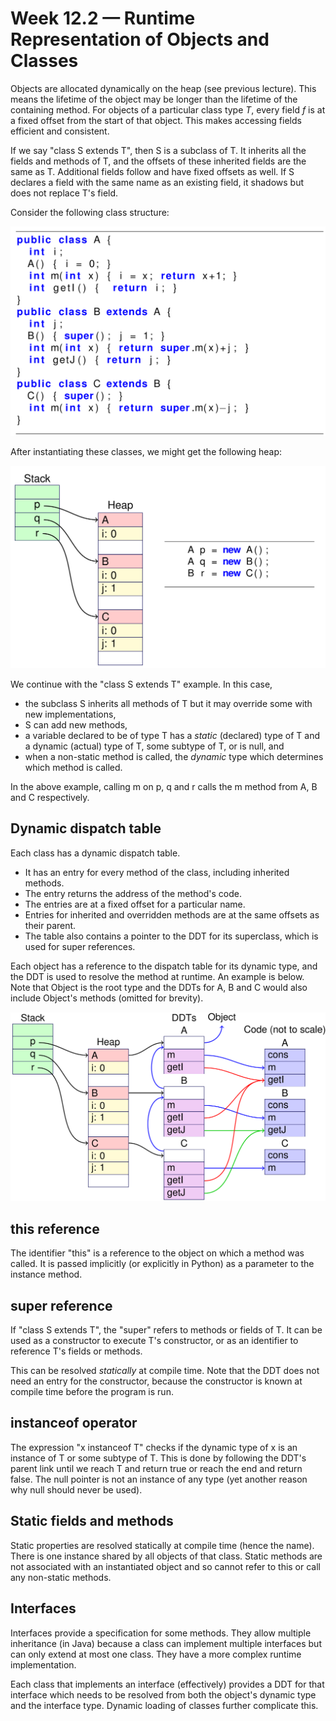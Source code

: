 # Week 12.2 &mdash; Runtime Representation of Objects and Classes

Objects are allocated dynamically on the heap (see previous lecture). This means the lifetime of the object may be longer than the lifetime of the containing method. For objects of a particular class type $T$, every field $f$ is at a fixed offset from the start of that object. This makes accessing fields efficient and consistent.

If we say "class S extends T", then S is a subclass of T. It inherits all the fields and methods of T, and the offsets of these inherited fields are the same as T. Additional fields follow and have fixed offsets as well. If S declares a field with the same name as an existing field, it shadows but does not replace T's field.

Consider the following class structure:

<img src="assets/image-20200704125610541.png" alt="image-20200704125610541" style="zoom:50%;" />

After instantiating these classes, we might get the following heap:

<img src="assets/image-20200704125643390.png" alt="image-20200704125643390" style="zoom:50%;" />

We continue with the "class S extends T" example. In this case,

- the subclass S inherits all methods of T but it may override some with new implementations,
- S can add new methods,
- a variable declared to be of type T has a _static_ (declared) type of T and a dynamic (actual) type of T, some subtype of T, or is null, and
- when a non-static method is called, the _dynamic_ type which determines which method is called.

In the above example, calling m on p, q and r calls the m method from A, B and C respectively.

## Dynamic dispatch table

Each class has a dynamic dispatch table. 

- It has an entry for every method of the class, including inherited methods. 
- The entry returns the address of the method's code.
- The entries are at a fixed offset for a particular name.
- Entries for inherited and overridden methods are at the same offsets as their parent.
- The table also contains a pointer to the DDT for its superclass, which is used for super references.

Each object has a reference to the dispatch table for its dynamic type, and the DDT is used to resolve the method at runtime. An example is below. Note that Object is the root type and the DDTs for A, B and C would also include Object's methods (omitted for brevity).

<img src="assets/image-20200704130505882.png" alt="image-20200704130505882" style="zoom:50%;" />

## this reference

The identifier "this" is a reference to the object on which a method was called. It is passed implicitly (or explicitly in Python) as a parameter to the instance method.

## super reference

If "class S extends T", the "super" refers to methods or fields of T. It can be used as a constructor to execute T's constructor, or as an identifier to reference T's fields or methods. 

This can be resolved _statically_ at compile time. Note that the DDT does not need an entry for the constructor, because the constructor is known at compile time before the program is run.

## instanceof operator

The expression "x instanceof T" checks if the dynamic type of x is an instance of T or some subtype of T. This is done by following the DDT's parent link until we reach T and return true or reach the end and return false. The null pointer is not an instance of any type (yet another reason why null should never be used).

## Static fields and methods

Static properties are resolved statically at compile time (hence the name). There is one instance shared by all objects of that class. Static methods are not associated with an instantiated object and so cannot refer to this or call any non-static methods.

## Interfaces

Interfaces provide a specification for some methods. They allow multiple inheritance (in Java) because a class can implement multiple interfaces but can only extend at most one class. They have a more complex runtime implementation. 

Each class that implements an interface (effectively) provides a DDT for that interface which needs to be resolved from both the object's dynamic type and the interface type. Dynamic loading of classes further complicate this.